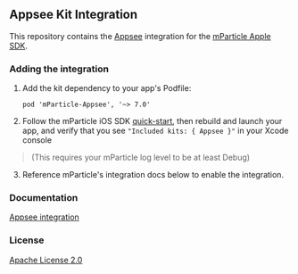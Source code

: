 ## Appsee Kit Integration

This repository contains the [Appsee](https://www.appsee.com) integration for the [mParticle Apple SDK](https://github.com/mParticle/mparticle-apple-sdk).

### Adding the integration

1. Add the kit dependency to your app's Podfile:

    ```
    pod 'mParticle-Appsee', '~> 7.0'
    ```

2. Follow the mParticle iOS SDK [quick-start](https://github.com/mParticle/mparticle-apple-sdk), then rebuild and launch your app, and verify that you see `"Included kits: { Appsee }"` in your Xcode console 

> (This requires your mParticle log level to be at least Debug)

3. Reference mParticle's integration docs below to enable the integration.

### Documentation

[Appsee integration](https://docs.mparticle.com/integrations/appsee/event/)

### License

[Apache License 2.0](http://www.apache.org/licenses/LICENSE-2.0)
